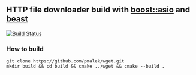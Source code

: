 ## HTTP file downloader build with [boost::asio](http://www.boost.org/doc/libs/1_62_0/doc/html/boost_asio.html) and [beast](https://github.com/vinniefalco/Beast)

[![Build Status](https://travis-ci.org/pmalek/wget.svg?branch=master)](https://travis-ci.org/pmalek/wget)

### How to build

```
git clone https://github.com/pmalek/wget.git
mkdir build && cd build && cmake ../wget && cmake --build .
```

